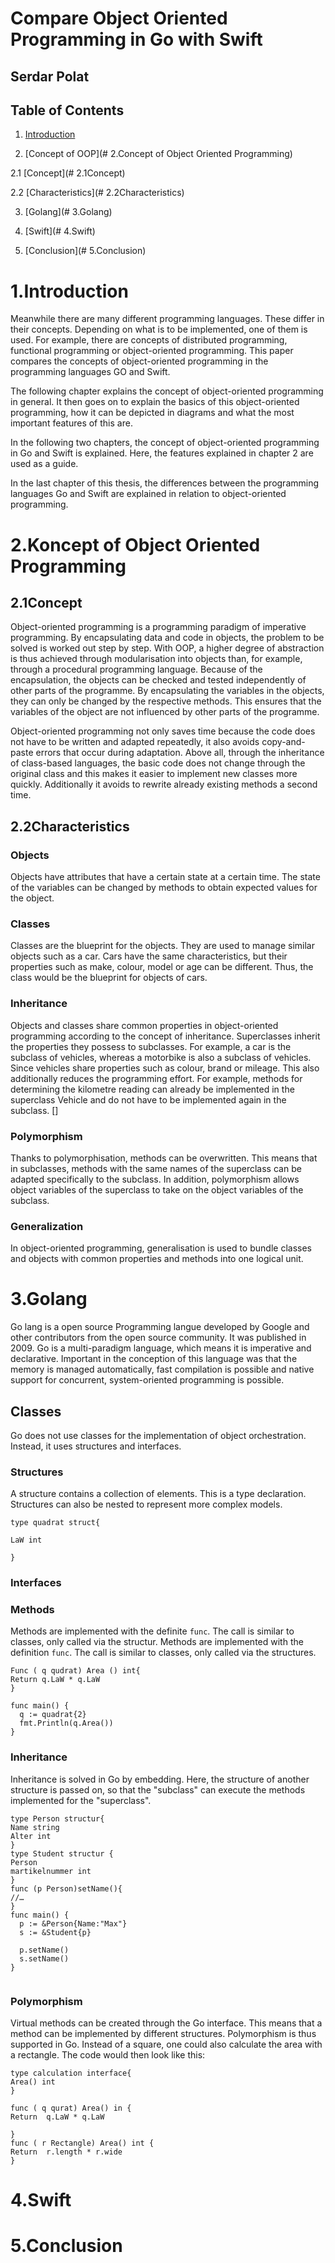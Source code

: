 # Compare Object Oriented Programming in Go with Swift
## Serdar Polat

## Table of Contents
1. [Introduction](#1.Introduction)

2. [Concept of OOP](# 2.Concept of Object Oriented Programming)

2.1 [Concept](# 2.1Concept)

2.2 [Characteristics](# 2.2Characteristics)

3. [Golang](# 3.Golang)

4. [Swift](# 4.Swift)

5. [Conclusion](# 5.Conclusion)

# 1.Introduction
Meanwhile there are many different programming languages. These differ in their concepts. Depending on what is to be implemented, one of them is used. For example, there are concepts of distributed programming, functional programming or object-oriented programming. This paper compares the concepts of object-oriented programming in the programming languages GO and Swift.

The following chapter explains the concept of object-oriented programming in general. It then goes on to explain the basics of this object-oriented programming, how it can be depicted in diagrams and what the most important features of this are.

In the following two chapters, the concept of object-oriented programming in Go and Swift is explained. Here, the features explained in chapter 2 are used as a guide.

In the last chapter of this thesis, the differences between the programming languages Go and Swift are explained in relation to object-oriented programming.

# 2.Koncept of Object Oriented Programming
## 2.1Concept
Object-oriented programming is a programming paradigm of imperative programming. By encapsulating data and code in objects, the problem to be solved is worked out step by step. With OOP, a higher degree of abstraction is thus achieved through modularisation into objects than, for example, through a procedural programming language. Because of the encapsulation, the objects can be checked and tested independently of other parts of the programme. By encapsulating the variables in the objects, they can only be changed by the respective methods. This ensures that the variables of the object are not influenced by other parts of the programme.

Object-oriented programming not only saves time because the code does not have to be written and adapted repeatedly, it also avoids copy-and-paste errors that occur during adaptation. Above all, through the inheritance of class-based languages, the basic code does not change through the original class and this makes it easier to implement new classes more quickly. Additionally it avoids to rewrite already existing methods a second time.

## 2.2Characteristics
### Objects
Objects have attributes that have a certain state at a certain time. The state of the variables can be changed by methods to obtain expected values for the object.
### Classes
Classes are the blueprint for the objects. They are used to manage similar objects such as a car. Cars have the same characteristics, but their properties such as make, colour, model or age can be different. Thus, the class would be the blueprint for objects of cars.
### Inheritance
Objects and classes share common properties in object-oriented programming according to the concept of inheritance. Superclasses inherit the properties they possess to subclasses. For example, a car is the subclass of vehicles, whereas a motorbike is also a subclass of vehicles. Since vehicles share properties such as colour, brand or mileage. This also additionally reduces the programming effort. For example, methods for determining the kilometre reading can already be implemented in the superclass Vehicle and do not have to be implemented again in the subclass.  [] 
### Polymorphism
Thanks to polymorphisation, methods can be overwritten. This means that in subclasses, methods with the same names of the superclass can be adapted specifically to the subclass. In addition, polymorphism allows object variables of the superclass to take on the object variables of the subclass. 
### Generalization
In object-oriented programming, generalisation is used to bundle classes and objects with common properties and methods into one logical unit.

# 3.Golang
Go lang is a open source Programming langue developed by Google and other contributors from the open source community. It was published in 2009. Go is a multi-paradigm language, which means it is imperative and declarative. Important in the conception of this language was that the memory is managed automatically, fast compilation is possible and native support for concurrent, system-oriented programming is possible. 
## Classes
Go does not use classes for the implementation of object orchestration. Instead, it uses structures and interfaces.
### Structures
A structure contains a collection of elements. This is a type declaration. Structures can also be nested to represent more complex models.
```
type quadrat struct{

LaW int

}

```

### Interfaces

### Methods
Methods are implemented with the definite ```func```. The call is similar to classes, only called via the structur.
Methods are implemented with the definition ```func```. The call is similar to classes, only called via the structures.
```
Func ( q qudrat) Area () int{
Return q.LaW * q.LaW
}

func main() {
  q := quadrat{2}
  fmt.Println(q.Area())
}

```
### Inheritance
Inheritance is solved in Go by embedding. Here, the structure of another structure is passed on, so that the "subclass" can execute the methods implemented for the "superclass".

```
type Person structur{
Name string
Alter int
}
type Student structur {
Person
martikelnummer int
} 
func (p Person)setName(){
//…
}
func main() {
  p := &Person{Name:"Max"}
  s := &Student{p}

  p.setName()
  s.setName()
}


```

### Polymorphism

Virtual methods can be created through the Go interface. This means that a method can be implemented by different structures. Polymorphism is thus supported in Go.
Instead of a square, one could also calculate the area with a rectangle. The code would then look like this:

```
type calculation interface{
Area() int
}

func ( q qurat) Area() in {
Return  q.LaW * q.LaW

}
func ( r Rectangle) Area() int {
Return  r.length * r.wide
}
```

# 4.Swift

# 5.Conclusion


